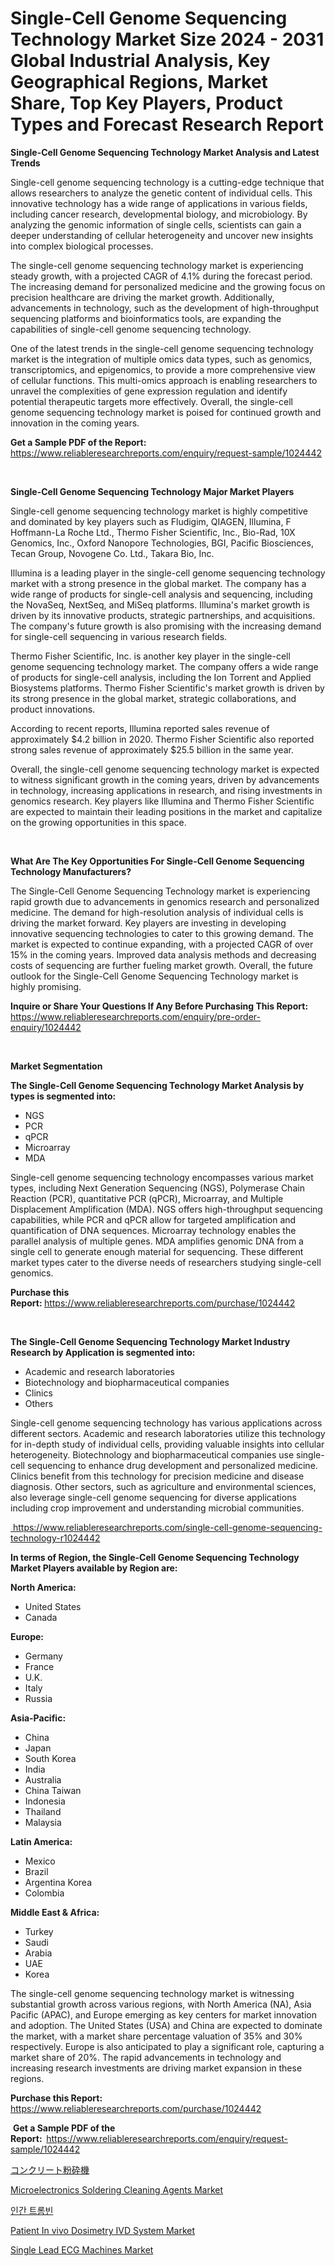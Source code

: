 <p><h1>Single-Cell Genome Sequencing Technology Market Size 2024 - 2031 Global Industrial Analysis, Key Geographical Regions, Market Share, Top Key Players, Product Types and Forecast Research Report</h1></p><p><strong>Single-Cell Genome Sequencing Technology Market Analysis and Latest Trends</strong></p>
<p><p>Single-cell genome sequencing technology is a cutting-edge technique that allows researchers to analyze the genetic content of individual cells. This innovative technology has a wide range of applications in various fields, including cancer research, developmental biology, and microbiology. By analyzing the genomic information of single cells, scientists can gain a deeper understanding of cellular heterogeneity and uncover new insights into complex biological processes.</p><p>The single-cell genome sequencing technology market is experiencing steady growth, with a projected CAGR of 4.1% during the forecast period. The increasing demand for personalized medicine and the growing focus on precision healthcare are driving the market growth. Additionally, advancements in technology, such as the development of high-throughput sequencing platforms and bioinformatics tools, are expanding the capabilities of single-cell genome sequencing technology.</p><p>One of the latest trends in the single-cell genome sequencing technology market is the integration of multiple omics data types, such as genomics, transcriptomics, and epigenomics, to provide a more comprehensive view of cellular functions. This multi-omics approach is enabling researchers to unravel the complexities of gene expression regulation and identify potential therapeutic targets more effectively. Overall, the single-cell genome sequencing technology market is poised for continued growth and innovation in the coming years.</p></p>
<p><strong>Get a Sample PDF of the Report:&nbsp;</strong> <a href="https://www.reliableresearchreports.com/enquiry/request-sample/1024442">https://www.reliableresearchreports.com/enquiry/request-sample/1024442</a></p>
<p>&nbsp;</p>
<p><strong>Single-Cell Genome Sequencing Technology Major Market Players</strong></p>
<p><p>Single-cell genome sequencing technology market is highly competitive and dominated by key players such as Fludigim, QIAGEN, Illumina, F Hoffmann-La Roche Ltd., Thermo Fisher Scientific, Inc., Bio-Rad, 10X Genomics, Inc., Oxford Nanopore Technologies, BGI, Pacific Biosciences, Tecan Group, Novogene Co. Ltd., Takara Bio, Inc.</p><p>Illumina is a leading player in the single-cell genome sequencing technology market with a strong presence in the global market. The company has a wide range of products for single-cell analysis and sequencing, including the NovaSeq, NextSeq, and MiSeq platforms. Illumina's market growth is driven by its innovative products, strategic partnerships, and acquisitions. The company's future growth is also promising with the increasing demand for single-cell sequencing in various research fields.</p><p>Thermo Fisher Scientific, Inc. is another key player in the single-cell genome sequencing technology market. The company offers a wide range of products for single-cell analysis, including the Ion Torrent and Applied Biosystems platforms. Thermo Fisher Scientific's market growth is driven by its strong presence in the global market, strategic collaborations, and product innovations.</p><p>According to recent reports, Illumina reported sales revenue of approximately $4.2 billion in 2020. Thermo Fisher Scientific also reported strong sales revenue of approximately $25.5 billion in the same year.</p><p>Overall, the single-cell genome sequencing technology market is expected to witness significant growth in the coming years, driven by advancements in technology, increasing applications in research, and rising investments in genomics research. Key players like Illumina and Thermo Fisher Scientific are expected to maintain their leading positions in the market and capitalize on the growing opportunities in this space.</p></p>
<p>&nbsp;</p>
<p><strong>What Are The Key Opportunities For Single-Cell Genome Sequencing Technology Manufacturers?</strong></p>
<p><p>The Single-Cell Genome Sequencing Technology market is experiencing rapid growth due to advancements in genomics research and personalized medicine. The demand for high-resolution analysis of individual cells is driving the market forward. Key players are investing in developing innovative sequencing technologies to cater to this growing demand. The market is expected to continue expanding, with a projected CAGR of over 15% in the coming years. Improved data analysis methods and decreasing costs of sequencing are further fueling market growth. Overall, the future outlook for the Single-Cell Genome Sequencing Technology market is highly promising.</p></p>
<p><strong>Inquire or Share Your Questions If Any Before Purchasing This Report:</strong> <a href="https://www.reliableresearchreports.com/enquiry/pre-order-enquiry/1024442">https://www.reliableresearchreports.com/enquiry/pre-order-enquiry/1024442</a></p>
<p>&nbsp;</p>
<p><strong>Market Segmentation</strong></p>
<p><strong>The Single-Cell Genome Sequencing Technology Market Analysis by types is segmented into:</strong></p>
<p><ul><li>NGS</li><li>PCR</li><li>qPCR</li><li>Microarray</li><li>MDA</li></ul></p>
<p><p>Single-cell genome sequencing technology encompasses various market types, including Next Generation Sequencing (NGS), Polymerase Chain Reaction (PCR), quantitative PCR (qPCR), Microarray, and Multiple Displacement Amplification (MDA). NGS offers high-throughput sequencing capabilities, while PCR and qPCR allow for targeted amplification and quantification of DNA sequences. Microarray technology enables the parallel analysis of multiple genes. MDA amplifies genomic DNA from a single cell to generate enough material for sequencing. These different market types cater to the diverse needs of researchers studying single-cell genomics.</p></p>
<p><strong>Purchase this Report:&nbsp;</strong><a href="https://www.reliableresearchreports.com/purchase/1024442">https://www.reliableresearchreports.com/purchase/1024442</a></p>
<p>&nbsp;</p>
<p><strong>The Single-Cell Genome Sequencing Technology Market Industry Research by Application is segmented into:</strong></p>
<p><ul><li>Academic and research laboratories</li><li>Biotechnology and biopharmaceutical companies</li><li>Clinics</li><li>Others</li></ul></p>
<p><p>Single-cell genome sequencing technology has various applications across different sectors. Academic and research laboratories utilize this technology for in-depth study of individual cells, providing valuable insights into cellular heterogeneity. Biotechnology and biopharmaceutical companies use single-cell sequencing to enhance drug development and personalized medicine. Clinics benefit from this technology for precision medicine and disease diagnosis. Other sectors, such as agriculture and environmental sciences, also leverage single-cell genome sequencing for diverse applications including crop improvement and understanding microbial communities.</p></p>
<p><a href="https://www.reliableresearchreports.com/single-cell-genome-sequencing-technology-r1024442">&nbsp;https://www.reliableresearchreports.com/single-cell-genome-sequencing-technology-r1024442</a></p>
<p><strong>In terms of Region, the Single-Cell Genome Sequencing Technology Market Players available by Region are:</strong></p>
<p>
    <p> <strong> North America: </strong>
        <ul>
            <li>United States</li>
            <li>Canada</li>
        </ul>
        </p> 
    <p> <strong> Europe: </strong>
        <ul>
            <li>Germany</li>
            <li>France</li>
            <li>U.K.</li>
            <li>Italy</li>
            <li>Russia</li>
        </ul>
        </p> 
    <p> <strong> Asia-Pacific: </strong>
        <ul>
            <li>China</li>
            <li>Japan</li>
            <li>South Korea</li>
            <li>India</li>
            <li>Australia</li>
            <li>China Taiwan</li>
            <li>Indonesia</li>
            <li>Thailand</li>
            <li>Malaysia</li>
        </ul>
        </p> 
    <p> <strong> Latin America: </strong>
        <ul>
            <li>Mexico</li>
            <li>Brazil</li>
            <li>Argentina Korea</li>
            <li>Colombia</li>
        </ul>
        </p> 
    <p> <strong> Middle East & Africa: </strong>
        <ul>
            <li>Turkey</li>
            <li>Saudi</li>
            <li>Arabia</li>
            <li>UAE</li>
            <li>Korea</li>
        </ul>
    </p>
    </p>
<p><p>The single-cell genome sequencing technology market is witnessing substantial growth across various regions, with North America (NA), Asia Pacific (APAC), and Europe emerging as key centers for market innovation and adoption. The United States (USA) and China are expected to dominate the market, with a market share percentage valuation of 35% and 30% respectively. Europe is also anticipated to play a significant role, capturing a market share of 20%. The rapid advancements in technology and increasing research investments are driving market expansion in these regions.</p></p>
<p><strong>Purchase this Report: </strong><a href="https://www.reliableresearchreports.com/purchase/1024442">https://www.reliableresearchreports.com/purchase/1024442</a></p>
<p>&nbsp;<strong>Get a Sample PDF of the Report:&nbsp;&nbsp;</strong><a href="https://www.reliableresearchreports.com/enquiry/request-sample/1024442">https://www.reliableresearchreports.com/enquiry/request-sample/1024442</a></p>
<p><strong></strong></p>
<p><p><a href="https://medium.com/@kimalker_178/%E3%82%B3%E3%83%B3%E3%82%AF%E3%83%AA%E3%83%BC%E3%83%88%E7%A0%95%E7%9F%B3%E6%A9%9F%E5%B8%82%E5%A0%B4-2031%E5%B9%B4%E3%81%BE%E3%81%A7%E3%81%AE%E3%83%88%E3%83%AC%E3%83%B3%E3%83%89-%E4%BA%88%E6%B8%AC-%E7%AB%B6%E4%BA%89%E5%88%86%E6%9E%90-a636576f1b59">コンクリート粉砕機</a></p><p><a href="https://issuu.com/reportprime-2/docs/microelectronics-soldering-cleaning-agents-market-">Microelectronics Soldering Cleaning Agents Market</a></p><p><a href="https://medium.com/@codystark26/%EC%9D%B8%EA%B0%84-%ED%8A%B8%EB%A1%9C%EB%AF%BC-%EC%8B%9C%EC%9E%A5-%EC%9D%B8%EC%82%AC%EC%9D%B4%ED%8A%B8-%EC%8B%9C%EC%9E%A5-%EB%8F%99%ED%96%A5-%EC%84%B1%EC%9E%A5-2024%EB%85%84%EB%B6%80%ED%84%B0-2031%EB%85%84%EA%B9%8C%EC%A7%80-%EC%98%88%EC%B8%A1%EB%90%9C-%EA%B2%83-de3404e25dc9">인간 트롬빈</a></p><p><a href="https://medium.com/@thadnader_5170/patient-in-vivo-dosimetry-ivd-system-market-research-report-its-history-and-forecast-2024-to-2031-d987e2d8a17b">Patient In vivo Dosimetry IVD System Market</a></p><p><a href="https://medium.com/@crystalwastonh89/single-lead-ecg-machines-market-comprehensive-assessment-by-type-application-and-geography-e20d540fb7dc">Single Lead ECG Machines Market</a></p></p>